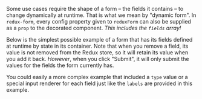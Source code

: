 Some use cases require the shape of a form – the fields it contains – to change dynamically at runtime. That is 
what we mean by "dynamic form". In `redux-form`, every config property given to `reduxForm` can also be supplied as a 
`prop` to the decorated component. _This includes the `fields` array!_

Below is the simplest possible example of a form that has its fields defined at runtime by state in its container. 
Note that when you remove a field, its value is not removed from the Redux store, so it will retain its value when 
you add it back. _However_, when you click "Submit", it will only submit the values for the fields the form currently
has.

You could easily a more complex example that included a `type` value or a special input renderer for each field just 
like the `labels` are provided in this example.